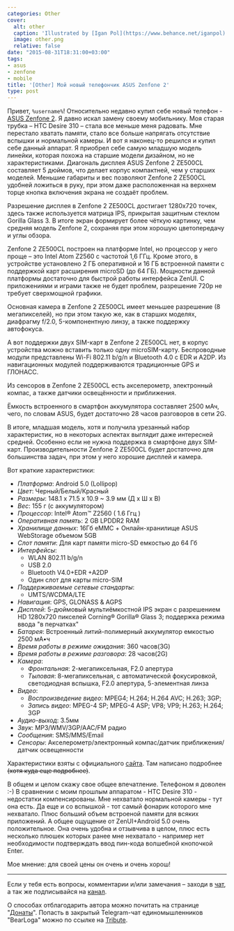 ```yaml
---
categories: Other
cover:
  alt: other
  caption: 'Illustrated by [Igan Pol](https://www.behance.net/iganpol)'
  image: other.png
  relative: false
date: "2015-08-31T18:31:00+03:00"
tags:
- asus
- zenfone
- mobile
title: '[Other] Мой новый телефончик ASUS Zenfone 2'
type: post
---
```


Привет, `%username%`! Относительно недавно купил себе новый телефон - [ASUS Zenfone 2](https://market.yandex.ru/product/12176348). Я давно искал замену своему мобильнику. Моя старая трубка – HTC Desire 310 – стала все меньше меня радовать. Мне перестало хватать памяти, стало все больше напрягать отсутствие вспышки и нормальной камеры. И вот я наконец-то решился и купил себе данный аппарат. Я приобрел себе самую младшую модель линейки, которая похожа на старшие модели дизайном, но не характеристиками. Диагональ дисплея ASUS Zenfone 2 ZE500CL составляет 5 дюймов, что делает корпус компактней, чем у старших моделей. Меньшие габариты и вес позволяют Zenfone 2 ZE500CL удобней ложиться в руку, при этом даже расположенная на верхнем торце кнопка включения экрана не создаёт проблем.  

Разрешение дисплея в Zenfone 2 ZE500CL достигает 1280х720 точек, здесь также используется матрица IPS, прикрытая защитным стеклом Gorilla Glass 3. В итоге экран формирует более чёткую картинку, чем средняя модель Zenfone 2, сохраняя при этом хорошую цветопередачу и углы обзора.

Zenfone 2 ZE500CL построен на платформе Intel, но процессор у него проще – это Intel Atom Z2560 с частотой 1,6 ГГц. Кроме этого, в устройстве установлено 2 ГБ оперативной и 16 ГБ встроенной памяти с поддержкой карт расширения microSD (до 64 ГБ). Мощности данной платформы достаточно для быстрой работы интерфейса ZenUI. С приложениями и играми также не будет проблем, разрешение 720р не требует сверхмощной графики.  

Основная камера в Zenfone 2 ZE500CL имеет меньшее разрешение (8 мегапикселей), но при этом такую же, как в старших моделях, диафрагму f/2.0, 5-компонентную линзу, а также поддержку автофокуса.

А вот поддержки двух SIM-карт в Zenfone 2 ZE500CL нет, в корпус устройства можно вставить только одну microSIM-карту. Беспроводные модули представлены Wi-Fi 802.11 b/g/n и Bluetooth 4.0 с EDR и A2DP. Из навигационных модулей поддерживаются традиционные GPS и ГЛОНАСС.

Из сенсоров в Zenfone 2 ZE500CL есть акселерометр, электронный компас, а также датчики освещённости и приближения.

Ёмкость встроенного в смартфон аккумулятора составляет 2500 мАч, чего, по словам ASUS, будет достаточно 28 часов разговоров в сети 2G.

В итоге, младшая модель, хотя и получила урезанный набор характеристик, но в некоторых аспектах выглядит даже интересней средней. Особенно если не нужна поддержка в смартфоне двух SIM-карт. Производительности Zenfone 2 ZE500CL будет достаточно для большинства задач, при этом у него хорошие дисплей и камера.

Вот краткие характеристики:

- *Платформа*: Android 5.0 (Lollipop)  
- *Цвет*: Черный/Белый/Красный  
- *Размеры*: 148.1 x 71.5 x 10.9 \~ 3.9 мм (Д x Ш x В)  
- *Вес*: 155 г (с аккумулятором)  
- *Процессор*: Intel® Atom™ Z2560 ( 1.6 Ггц )  
- *Оперативная память*: 2 GB LPDDR2 RAM  
- *Хранилище данных*: 16Гб eMMC + Онлайн-хранилище ASUS WebStorage объемом 5GB  
- *Слот памяти*: Для карт памяти micro-SD емкостью до 64 Гб  
- *Интерфейсы*:
    - WLAN 802.11 b/g/n  
    - USB 2.0  
    - Bluetooth V4.0+EDR +A2DP  
    - Один слот для карты micro-SIM  
- *Поддерживаемые сетевые стандарты*:  
    - UMTS/WCDMA/LTE  
- *Навигация*: GPS, GLONASS & AGPS  
- *Дисплей*: 5-дюймовый мультиёмкостной IPS экран с разрешением HD 1280x720 пикселей Corning® Gorilla® Glass 3; поддержка режима ввода "в перчатках"  
- *Батарея*: Встроенный литий-полимерный аккумулятор емкостью 2500 мА•ч  
- *Время работы в режиме ожидания*: 360 часов(3G)  
- *Время работы в режиме разговора*: 28 часов(2G)  
- *Камера*:  
    - *Фронтальная*: 2-мегапиксельная, F2.0 апертура  
    - *Тыловая*: 8-мегапиксельная, с автоматической фокусировкой, светодиодная вспышка, F2.0 апертура, 5-элементная линза  
- *Видео*:  
    - *Воспроизведение видео*: MPEG4; H.264; H.264 AVC; H.263; 3GP;  
    - *Запись видео*: MPEG-4 SP; MPEG-4 ASP; VP8; VP9; H.263; H.264; 3GP  
- *Аудио-выход*: 3.5мм  
- *Звук*: MP3/WMV/3GP/AAC/FM радио  
- *Сообщения*: SMS/MMS/Email  
- *Сенсоры*: Акселерометр/электронный компас/датчик приближения/датчик освещенности

Характеристики взяты с официального [сайта](https://www.asus.com/ru/Phone/ZenFone_2_ZE500CL/specifications/). Там написано подробнее ~~(хотя куда еще подробнее)~~.

В общем и целом скажу свое общее впечатление. Телефоном я доволен :-) В сравнении с моим прошлым аппаратом - HTC Desire 310 - недостатки компенсированы. Мне нехватало нормальной камеры - тут она есть. Да еще и со вспышкой - тот самый фонарик которого мне нехватало. Плюс больший объем встроеной памяти для всяких приложений. А общее ощущение от ZenUI+Android 5.0 очень положительное. Она очень удобна и отзывчива в целом, плюс есть несколько плюшек которых ранее мне нехватало - например нет необходимости подтверждать ввод пин-кода волшебной кнопочкой Enter.

Мое мнение: для своей цены он очень и очень хорош!

---

Если у тебя есть вопросы, комментарии и/или замечания – заходи в [чат](https://ttttt.me/jtprogru_chat), а так же подписывайся на [канал](https://ttttt.me/jtprogru_channel).

О способах отблагодарить автора можно почитать на странице "[Донаты](https://jtprog.ru/donations/)". Попасть в закрытый Telegram-чат единомышленников "BearLoga" можно по ссылке на [Tribute](https://web.tribute.tg/s/oRV).
